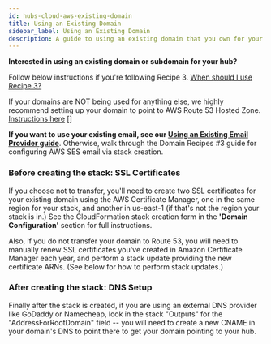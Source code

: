 ```yaml
---
id: hubs-cloud-aws-existing-domain
title: Using an Existing Domain
sidebar_label: Using an Existing Domain
description: A guide to using an existing domain that you own for your Hubs Cloud instance
---
```


**Interested in using an existing domain or subdomain for your hub?**

Follow below instructions if you're following Recipe 3. [When should I use Recipe 3?](./hubs-cloud-aws-domain-recipes.md#when-should-i-use-recipe-3)

If your domains are NOT being used for anything else, we highly recommend setting up your domain to point to AWS Route 53 Hosted Zone. [Instructions here](./hubs-cloud-aws-domain-recipes.md#setup-external-domains-to-use-route-53-as-the-hostingdns-provider)
[]

**If you want to use your existing email, see our [Using an Existing Email Provider guide](./hubs-cloud-aws-existing-email-provider.md)**. Otherwise, walk through the Domain Recipes #3 guide for configuring AWS SES email via stack creation.

### Before creating the stack: SSL Certificates

If you choose not to transfer, you'll need to create two SSL certificates for your existing domain using the AWS Certificate Manager, one in the same region for your stack, and another in us-east-1 (if that's not the region your stack is in.) See the CloudFormation stack creation form in the **'Domain Configuration'** section for full instructions.

Also, if you do not transfer your domain to Route 53, you will need to manually renew SSL certificates you've created in Amazon Certificate Manager each year, and perform a stack update providing the new certificate ARNs. (See below for how to perform stack updates.)

### After creating the stack: DNS Setup

Finally after the stack is created, if you are using an external DNS provider like GoDaddy or Namecheap, look in the stack "Outputs" for the "AddressForRootDomain" field -- you will need to create a new CNAME in your domain's DNS to point there to get your domain pointing to your hub.
